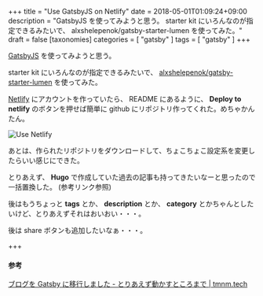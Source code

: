 +++
title = "Use GatsbyJS on Netlify"
date = 2018-05-01T01:09:24+09:00
description = "GatsbyJS を使ってみようと思う。 starter kit にいろんなのが指定できるみたいで、 alxshelepenok/gatsby-starter-lumen を使ってみた。"
draft = false
[taxonomies]
categories = [ "gatsby" ]
tags = [ "gatsby" ]
+++

[GatsbyJS](https://www.gatsbyjs.org/) を使ってみようと思う。

starter kit にいろんなのが指定できるみたいで、 [alxshelepenok/gatsby-starter-lumen](https://github.com/alxshelepenok/gatsby-starter-lumen) を使ってみた。

[Netlify](https://www.netlify.com/) にアカウントを作っていたら、
README にあるように、 **Deploy to netlify** のボタンを押せば簡単に github にリポジトリ作ってくれた。めちゃかんたん。

![Use Netlify](/use-netlify.png)

あとは、作られたリポジトリをダウンロードして、ちょこちょこ設定系を変更したらいい感じにできた。

とりあえず、 **Hugo** で作成していた過去の記事も持ってきたいなーと思ったので一括置換した。 (参考リンク参照)

後はもうちょっと **tags** とか、 **description** とか、 **category** とかちゃんとしたいけど、とりあえずそれはおいおい・・・。

後は share ボタンも追加したいなぁ・・・。

+++

#### 参考

[ブログを Gatsby に移行しました - とりあえず動かすところまで | tmnm.tech](https://tmnm.tech/2017/09/10/migrate-to-gatsby/)
